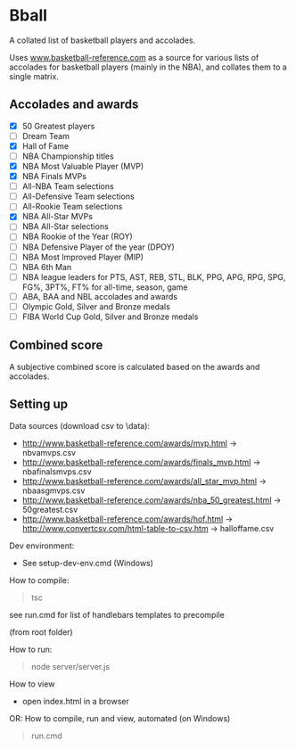 # Bball

A collated list of basketball players and accolades.

Uses www.basketball-reference.com as a source 
for various lists of accolades for basketball players (mainly in the NBA),
and collates them to a single matrix.

## Accolades and awards
- [x] 50 Greatest players
- [ ] Dream Team
- [x] Hall of Fame
- [ ] NBA Championship titles
- [x] NBA Most Valuable Player (MVP)
- [x] NBA Finals MVPs
- [ ] All-NBA Team selections
- [ ] All-Defensive Team selections
- [ ] All-Rookie Team selections
- [x] NBA All-Star MVPs
- [ ] NBA All-Star selections
- [ ] NBA Rookie of the Year (ROY)
- [ ] NBA Defensive Player of the year (DPOY)
- [ ] NBA Most Improved Player (MIP)
- [ ] NBA 6th Man
- [ ] NBA league leaders for PTS, AST, REB, STL, BLK, PPG, APG, RPG, SPG, FG%, 3PT%, FT% for all-time, season, game
- [ ] ABA, BAA and NBL accolades and awards
- [ ] Olympic Gold, Silver and Bronze medals
- [ ] FIBA World Cup Gold, Silver and Bronze medals

## Combined score

A subjective combined score is calculated based on the awards and accolades.

## Setting up

Data sources (download csv to \data\):
- http://www.basketball-reference.com/awards/mvp.html -> nbvamvps.csv
- http://www.basketball-reference.com/awards/finals_mvp.html -> nbafinalsmvps.csv
- http://www.basketball-reference.com/awards/all_star_mvp.html -> nbaasgmvps.csv
- http://www.basketball-reference.com/awards/nba_50_greatest.html -> 50greatest.csv
- http://www.basketball-reference.com/awards/hof.html -> http://www.convertcsv.com/html-table-to-csv.htm -> halloffame.csv

Dev environment:
- See setup-dev-env.cmd (Windows)

How to compile:
> tsc

see run.cmd for list of handlebars templates to precompile

(from root folder)

How to run:
> node server/server.js

How to view
- open index.html in a browser

OR: How to compile, run and view, automated (on Windows)
> run.cmd
